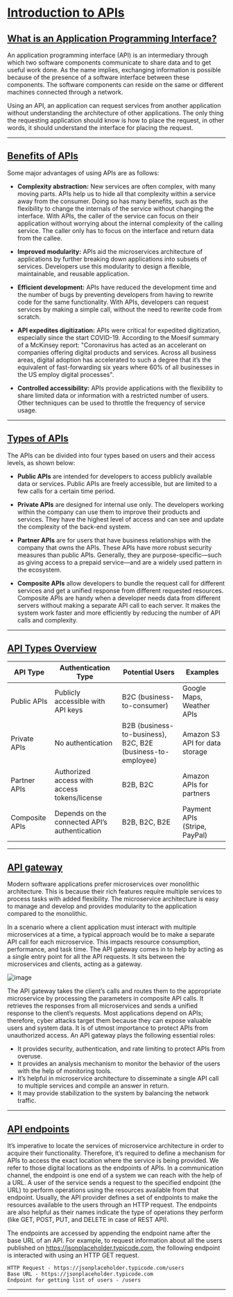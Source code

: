 # [Introduction to APIs](#introduction-to-apis)

## [What is an Application Programming Interface?](#what-is-an-application-programming-interface)
An application programming interface (API) is an intermediary through which two software components communicate to share data and to get useful work done. As the name implies, exchanging information is possible because of the presence of a software interface between these components. The software components can reside on the same or different machines connected through a network.

Using an API, an application can request services from another application without understanding the architecture of other applications. The only thing the requesting application should know is how to place the request, in other words, it should understand the interface for placing the request.

---

## [Benefits of APIs](#benefits-of-apis)
Some major advantages of using APIs are as follows:

* **Complexity abstraction:** New services are often complex, with many moving parts. APIs help us to hide all that complexity within a service away from the consumer. Doing so has many benefits, such as the flexibility to change the internals of the service without changing the interface. With APIs, the caller of the service can focus on their application without worrying about the internal complexity of the calling service. The caller only has to focus on the interface and return data from the callee.

* **Improved modularity:** APIs aid the microservices architecture of applications by further breaking down applications into subsets of services. Developers use this modularity to design a flexible, maintainable, and reusable application.

* **Efficient development:** APIs have reduced the development time and the number of bugs by preventing developers from having to rewrite code for the same functionality. With APIs, developers can request services by making a simple call, without the need to rewrite code from scratch.

* **API expedites digitization:** APIs were critical for expedited digitization, especially since the start COVID-19. According to the Moesif summary of a McKinsey report: "Coronavirus has acted as an accelerant on companies offering digital products and services. Across all business areas, digital adoption has accelerated to such a degree that it’s the equivalent of fast-forwarding six years where 60% of all businesses in the US employ digital processes".

* **Controlled accessibility:** APIs provide applications with the flexibility to share limited data or information with a restricted number of users. Other techniques can be used to throttle the frequency of service usage.

---

## [Types of APIs](#types-of-apis)
The APIs can be divided into four types based on users and their access levels, as shown below:

- **Public APIs** are intended for developers to access publicly available data or services. Public APIs are freely accessible, but are limited to a few calls for a certain time period.

- **Private APIs** are designed for internal use only. The developers working within the company can use them to improve their products and services. They have the highest level of access and can see and update the complexity of the back-end system.

- **Partner APIs** are for users that have business relationships with the company that owns the APIs. These APIs have more robust security measures than public APIs. Generally, they are purpose-specific—such as giving access to a prepaid service—and are a widely used pattern in the ecosystem.

- **Composite APIs** allow developers to bundle the request call for different services and get a unified response from different requested resources. Composite APIs are handy when a developer needs data from different servers without making a separate API call to each server. It makes the system work faster and more efficiently by reducing the number of API calls and complexity.

---

## [API Types Overview](#api-types-overview)


| API Type      | Authentication Type                          | Potential Users                     | Examples                          |
|---------------|---------------------------------------------|-------------------------------------|-----------------------------------|
| Public APIs   | Publicly accessible with API keys           | B2C (business-to-consumer)         | Google Maps, Weather APIs         |
| Private APIs  | No authentication                            | B2B (business-to-business), B2C, B2E (business-to-employee) | Amazon S3 API for data storage |
| Partner APIs  | Authorized access with access tokens/license | B2B, B2C                           | Amazon APIs for partners          |
| Composite APIs| Depends on the connected API’s authentication| B2B, B2C, B2E                      | Payment APIs (Stripe, PayPal)    |

---


## [API gateway](#api-gateway)
Modern software applications prefer microservices over monolithic architecture. This is because their rich features require multiple services to process tasks with added flexibility. The microservice architecture is easy to manage and develop and provides modularity to the application compared to the monolithic.

In a scenario where a client application must interact with multiple microservices at a time, a typical approach would be to make a separate API call for each microservice. This impacts resource consumption, performance, and task time. The API gateway comes in to help by acting as a single entry point for all the API requests. It sits between the microservices and clients, acting as a gateway.

![image](https://github.com/user-attachments/assets/116ddd4a-128c-4dd5-a4ba-9d1877949a5e)

The API gateway takes the client’s calls and routes them to the appropriate microservice by processing the parameters in composite API calls. It retrieves the responses from all microservices and sends a unified response to the client’s requests. Most applications depend on APIs; therefore, cyber attacks target them because they can expose valuable users and system data. It is of utmost importance to protect APIs from unauthorized access. An API gateway plays the following essential roles:
- It provides security, authentication, and rate limiting to protect APIs from overuse.
- It provides an analysis mechanism to monitor the behavior of the users with the help of monitoring tools.
- It’s helpful in microservice architecture to disseminate a single API call to multiple services and compile an answer in return.
- It may provide stabilization to the system by balancing the network traffic.

---

## [API endpoints](#api-endpoints)
It’s imperative to locate the services of microservice architecture in order to acquire their functionality. Therefore, it’s required to define a mechanism for APIs to access the exact location where the service is being provided. We refer to those digital locations as the endpoints of APIs. In a communication channel, the endpoint is one end of a system we can reach with the help of a URL. A user of the service sends a request to the specified endpoint (the URL) to perform operations using the resources available from that endpoint. Usually, the API provider defines a set of endpoints to make the resources available to the users through an HTTP request. The endpoints are also helpful as their names indicate the type of operations they perform (like GET, POST, PUT, and DELETE in case of REST API).

The endpoints are accessed by appending the endpoint name after the base URL of an API. For example, to request information about all the users published on https://jsonplaceholder.typicode.com, the following endpoint is interacted with using an HTTP GET request.

```
HTTP Request - https://jsonplaceholder.typicode.com/users
Base URL - https://jsonplaceholder.typicode.com
Endpoint for getting list of users - /users
```

---

